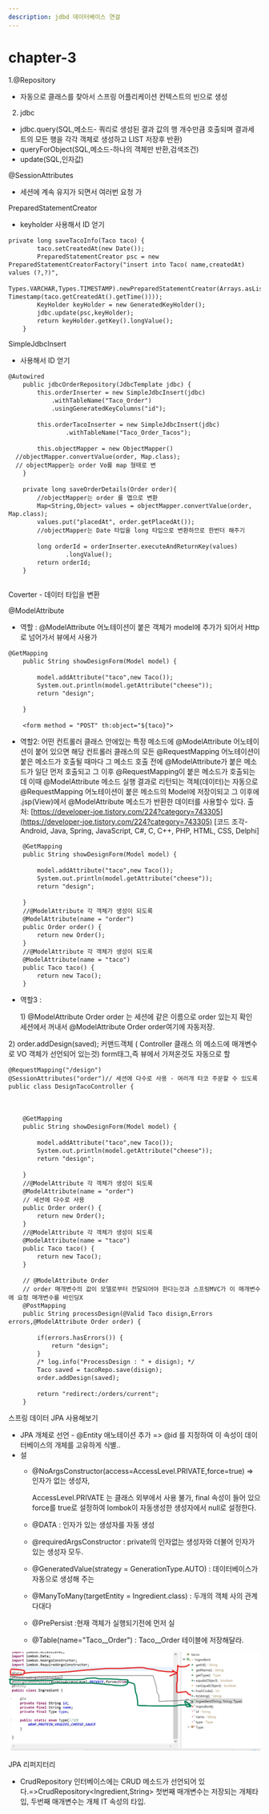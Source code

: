 ```yaml
---
description: jdbd 데이터베이스 연걸
---
```


# chapter-3

1.@Repository

* 자동으로 클래스를 찾아서 스프링 어플리케이션 컨텍스트의 빈으로 생성

2. jdbc

* jdbc.query\(SQL,메소드- 쿼리로 생성된 결과 값의 행 개수만큼 호출되며 결과세트의 모든 행을 각각 객체로 생성하고 LIST 저장후 반환\)
* queryForObject\(SQL,메소드-하나의 객체만 반환,검색조건\)
* update\(SQL,인자값\)

@SessionAttributes

* 세션에 계속 유지가 되면서 여러번 요청 가

PreparedStatementCreator

* keyholder 사용해서 ID 얻기

```text
private long saveTacoInfo(Taco taco) {
		taco.setCreatedAt(new Date());
		PreparedStatementCreator psc = new PreparedStatementCreatorFactory("insert into Taco( name,createdAt) values (?,?)",
				Types.VARCHAR,Types.TIMESTAMP).newPreparedStatementCreator(Arrays.asList(taco.getName(),new Timestamp(taco.getCreatedAt().getTime())));
		KeyHolder keyHolder = new GeneratedKeyHolder();
		jdbc.update(psc,keyHolder);
		return keyHolder.getKey().longValue();
	}
```

 SimpleJdbcInsert 

* 사용해서 ID 얻기

```text
@Autowired
	public jdbcOrderRepository(JdbcTemplate jdbc) {
		this.orderInserter = new SimpleJdbcInsert(jdbc)
			.withTableName("Taco_Order")
			.usingGeneratedKeyColumns("id");
		
		this.orderTacoInserter = new SimpleJdbcInsert(jdbc)
				.withTableName("Taco_Order_Tacos");
		
		this.objectMapper = new ObjectMapper()
  //objectMapper.convertValue(order, Map.class);
  // objectMapper는 order Vo를 map 형태로 변
	}
	
	private long saveOrderDetails(Order order){
		//objectMapper는 order 를 맵으로 변환
		Map<String,Object> values = objectMapper.convertValue(order, Map.class);
		values.put("placedAt", order.getPlacedAt());
		//objectMapper는 Date 타입을 long 타입으로 변환하므로 한번더 해주기
		
		long orderId = orderInserter.executeAndReturnKey(values)
				.longValue();
		return orderId;
	}
	
```

Coverter - 데이터 타입을 변환

@ModelAttribute

* 역할 : @ModelAttribute 어노테이션이 붙은 객체가 model에 추가가 되어서 Http로 넘어가서 뷰에서 사용가

```text
@GetMapping
	public String showDesignForm(Model model) {
		
		model.addAttribute("taco",new Taco());
		System.out.println(model.getAttribute("cheese"));
		return "design";
		
	}
	
	<form method = "POST" th:object="${taco}">
```

* 역할2:  어떤 컨트롤러 클래스 안에있는 특정 메소드에 @ModelAttribute 어노테이션이 붙어 있으면 해당 컨트롤러 클래스의 모든 @RequestMapping 어노테이션이 붙은 메소드가 호출될 때마다 그 메소드 호출 전에 @ModelAttribute가 붙은 메소드가 일단 먼저 호출되고 그 이후 @RequestMapping이 붙은 메소드가 호출되는데 이때 @ModelAttribute 메소드 실행 결과로 리턴되는 객체\(데이터\)는 자동으로 @RequestMapping 어노테이션이 붙은 메소드의 Model에 저장이되고 그 이후에 .jsp\(View\)에서 @ModelAttribute 메소드가 반환한 데이터를 사용할수 있다.   출처: [https://developer-joe.tistory.com/224?category=743305](https://developer-joe.tistory.com/224?category=743305) \[코드 조각-Android, Java, Spring, JavaScript, C\#, C, C++, PHP, HTML, CSS, Delphi\]

```text
	@GetMapping
	public String showDesignForm(Model model) {
		
		model.addAttribute("taco",new Taco());
		System.out.println(model.getAttribute("cheese"));
		return "design";
		
	}
	//@ModelAttribute 각 객체가 생성이 되도록
	@ModelAttribute(name = "order")
	public Order order() {
		return new Order();
	}
	//@ModelAttribute 각 객체가 생성이 되도록
	@ModelAttribute(name = "taco")
	public Taco taco() {
		return new Taco();
	}
```

* 역할3 : 

   1\)  @ModelAttribute Order order 는 세션에 같은 이름으로 order 있는지 확인  세션에서 꺼내서  @ModelAttribute Order order여기에 자동저장.

 2\) order.addDesign\(saved\); 커맨드객체 \( Controller 클래스 의 메소드에 매개변수로 VO 객체가 선언되어 있는것\) form태그,즉 뷰에서 가져온것도 자동으로 할

```text
@RequestMapping("/design")
@SessionAttributes("order")// 세션에 다수로 사용 - 여러개 타코 주문할 수 있도록
public class DesignTacoController {


	
	@GetMapping
	public String showDesignForm(Model model) {
		
		model.addAttribute("taco",new Taco());
		System.out.println(model.getAttribute("cheese"));
		return "design";
		
	}
	//@ModelAttribute 각 객체가 생성이 되도록
	@ModelAttribute(name = "order")
	// 세션에 다수로 사용
	public Order order() {
		return new Order();
	}
	//@ModelAttribute 각 객체가 생성이 되도록
	@ModelAttribute(name = "taco")
	public Taco taco() {
		return new Taco();
	}
	
	// @ModelAttribute Order 
	// order 매개변수의 값이 모델로부터 전달되어야 한다는것과 스프링MVC가 이 매개변수에 요청 매개변수를 바인딩X
	@PostMapping
	public String processDesign(@Valid Taco disign,Errors errors,@ModelAttribute Order order) {
		
		if(errors.hasErrors()) {
			return "design";
		}
		/* log.info("ProcessDesign : " + disign); */
		Taco saved = tacoRepo.save(disign);
		order.addDesign(saved);
		
		return "redirect:/orders/current";
	}
```

스프링 데이터 JPA 사용해보기

* JPA 개체로 선언 - @Entity 애노테이션 추가  =&gt; @id 를 지정하여 이 속성이 데이터베이스의 개체를 고유하게 식별..
* 설
  * @NoArgsConstructor\(access=AccessLevel.PRIVATE,force=true\) =&gt; 인자가 없는 생성자, 

    AccessLevel.PRIVATE 는 클래스 외부에서 사용 불가, final 속성이 들어 있으 force를 true로 설정하여 lombok이 자동생성한 생성자에서 null로 설정한다.

  * @DATA : 인자가 있는 생성자를 자동 생성
  * @requiredArgsConstructor : private의 인자없는 생성자와 더불어 인자가 있는 생성자 모두.
  * @GeneratedValue\(strategy = GenerationType.AUTO\) : 데이터베이스가 자동으로 생성해 주는 
  * @ManyToMany\(targetEntity = Ingredient.class\) : 두개의 객체 사의 관계 다대다
  * @PrePersist :현재 객체가 실행되기전에 먼저 실
  * @Table\(name="Taco\__Order"\) : Taco\__Order 테이블에 저장해달라.

![](.gitbook/assets/2021-04-21-200901.png)

JPA 리퍼지터리

* CrudRepository 인터베이스에는 CRUD 메소드가 선언되어 있다.=&gt;CrudRepository&lt;Ingredient,String&gt; 첫번째 매개변수는 저장되는 개체타입, 두번째 매개변수는 개체 IT 속성의 타입.

